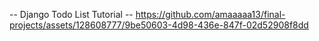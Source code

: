 -- Django Todo List Tutorial --
https://github.com/amaaaaa13/final-projects/assets/128608777/9be50603-4d98-436e-847f-02d52908f8dd
